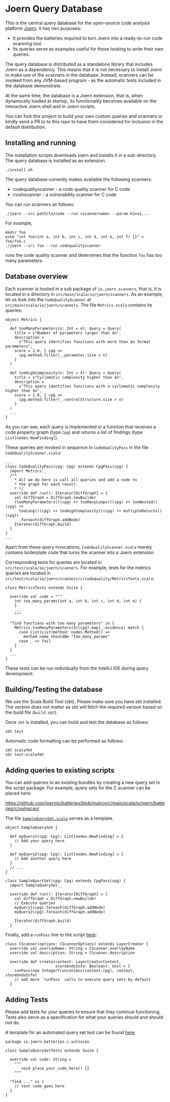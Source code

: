 # Joern Query Database

This is the central query database for the open-source code analysis
platform [Joern](https://github.com/ShiftLeftSecurity/joern). It has
two purposes:

* It provides the batteries required to turn Joern into a ready-to-run code scanning tool.
* Its queries serve as examples useful for those looking to write their own queries.

The query database is distributed as a standalone library that
includes Joern as a dependency. This means that it is not necessary to
install Joern to make use of the scanners in the database. Instead,
scanners can be invoked from any JVM-based program - as the automatic
tests included in the database demonstrate.

At the same time, the database is a Joern extension, that is, when
dynamically loaded at startup, its functionality becomes available on
the interactive Joern shell and in Joern scripts.

You can fork this project to build your own custom queries and
scanners or kindly send a PR to to this repo to have them considered
for inclusion in the default distribution.

## Installing and running

The installation scripts downloads joern and installs it in a sub-directory.
The query database is installed as an extension.

```
./install.sh
```

The query database currently makes available the following scanners:

* codequalityscanner - a code quality scanner for C code
* cvulnscanner - a vulnerability scanner for C code

You can run scanners as follows:

```
./joern --src path/to/code --run <scannername> --param k1=v1,...
```

For example,

```
mkdir foo
echo "int foo(int a, int b, int c, int d, int e, int f) {}" > foo/foo.c
./joern --src foo --run codequalityscanner
```

runs the code quality scanner and determines that the function `foo` has too many parameters.

## Database overview

Each scanner is hosted in a sub package of `io.joern.scanners`, that
is, it is located in a directory in
`src/main/scala/io/joern/scanners`. As an example, let us look into
the `CodeQualityScanner` at `src/main/scala/io/joern/scanners`. The
file `Metrics.scala` contains its queries:


```
object Metrics {

  def tooManyParameters(n: Int = 4): Query = Query(
    title = s"Number of parameters larger than $n",
    description =
      s"This query identifies functions with more than $n formal parameters",
    score = 2.0, { cpg =>
      cpg.method.filter(_.parameter.size > n)
    }
  )

  def tooHighComplexity(n: Int = 4): Query = Query(
    title = s"Cyclomatic complexity higher than $n",
    description =
      s"This query identifies functions with a cyclomatic complexity higher than $n",
    score = 2.0, { cpg =>
      cpg.method.filter(_.controlStructure.size > n)
    }
  )
  ...
}
```

As you can see, each query is implemented in a function that receives
a code property graph (type `Cpg`) and returns a list of findings
(type `List[nodes.NewFinding]`).

These queries are invoked in sequence in `CodeQualityPass` in the file
`CodeQualityScanner.scala`:

```
...
class CodeQualityPass(cpg: Cpg) extends CpgPass(cpg) {
  import Metrics._
  /**
    * All we do here is call all queries and add a node to
    * the graph for each result.
    * */
  override def run(): Iterator[DiffGraph] = {
    val diffGraph = DiffGraph.newBuilder
    (tooManyParameters()(cpg) ++ tooManyLoops()(cpg) ++ tooNested()(cpg) ++
      tooLong()(cpg) ++ tooHighComplexity()(cpg) ++ multipleReturns()(cpg))
      .foreach(diffGraph.addNode)
    Iterator(diffGraph.build)
  }
}
...
```
Apart from these query invocations, `CodeQualityScanner.scala` merely
contains boilerplate code that turns the scanner into a Joern extension.

Corresponding tests for queries are located in
`src/test/scala/io/joern/scanners`. For example, tests for the metrics
queries are located in
`src/test/scala/io/joern/scanners/c/codequality/MetricsTests.scala`:

```
class MetricsTests extends Suite {

  override val code = """
    int too_many_params(int a, int b, int c, int d, int e) {
    }
	...
	"""

  "find functions with too many parameters" in {
    Metrics.tooManyParameters(4)(cpg).map(_.evidence) match {
      case List(List(method: nodes.Method)) =>
        method.name shouldBe "too_many_params"
      case _ => fail
    }
  }
  ...
}
```

These tests can be run individually from the IntelliJ IDE during query
development.

## Building/Testing the database

We use the Scala Build Tool (sbt). Please make sure you have sbt
installed. The version does not matter as sbt will fetch the required
version based on the build file (`build.sbt`).

Once `sbt` is installed, you can build and test the database as
follows:

```
sbt test
```

Automatic code formatting can be performed as follows:

```
sbt scalafmt
sbt test:scalafmt
```

## Adding queries to existing scripts

You can add queries to an existing bundles by creating a new query set
in the script package. For example, query sets for the C scanner can
be placed here:

https://github.com/joernio/batteries/blob/main/src/main/scala/io/joern/batteries/c/vulnscan/

The file [`SampleQuerySet.scala`](https://github.com/joernio/batteries/blob/main/src/main/scala/io/joern/batteries/c/vulnscan/SampleQuerySet.scala) serves as a template.

```
object SampleQuerySet {

  def myQuery1(cpg: Cpg): List[nodes.NewFinding] = {
    // Add your query here
  }

  def myQuery2(cpg: Cpg): List[nodes.NewFinding] = {
    // Add another query here
  }
  // ...
}

class SampleQuertSet(cpg: Cpg) extends CpgPass(cpg) {
  import SampleQuerySet._

  override def run(): Iterator[DiffGraph] = {
    val diffGraph = DiffGraph.newBuilder
    // Execute queries
    myQuery1(cpg).foreach(diffGraph.addNode)
    myQuery2(cpg).foreach(diffGraph.addNode)

    Iterator(diffGraph.build)
  }
```

Finally, add
a `runPass` line to the script [here](https://github.com/joernio/batteries/blob/main/src/main/scala/io/joern/batteries/c/vulnscan/CScanner.scala#L23):

```
class CScanner(options: CScannerOptions) extends LayerCreator {
  override val overlayName: String = CScanner.overlayName
  override val description: String = CScanner.description

  override def create(context: LayerCreatorContext,
                      storeUndoInfo: Boolean): Unit = {
    runPass(new IntegerTruncations(context.cpg), context, storeUndoInfo)
    // add more `runPass` calls to execute query sets by default
  }
```

## Adding Tests

Please add tests for your queries to ensure that they continue functioning.
Tests also serve as a specification for what your queries should and should not do.

A template for an automated query set test can be found [here](https://github.com/joernio/batteries/blob/main/src/test/scala/io/joern/batteries/c/vulnscan/SampleQuerySetTests.scala)

```
package io.joern.batteries.c.vulnscan

class SampleQuerySetTests extends Suite {

  override val code: String =
    """
       void place_your_code_here() {}
    """

  "find ..." in {
    // test code goes here
  }
}
```
